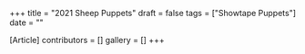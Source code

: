+++
title = "2021 Sheep Puppets"
draft = false
tags = ["Showtape Puppets"]
date = ""

[Article]
contributors = []
gallery = []
+++